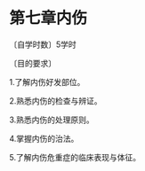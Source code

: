 # 第七章内伤

〔自学时数〕5学时

〔目的要求〕

1.了解内伤好发部位。

2.熟悉内伤的检查与辨证。

3.熟悉内伤的处理原则。

4.掌握内伤的治法。

5.了解内伤危重症的临床表现与体征。
